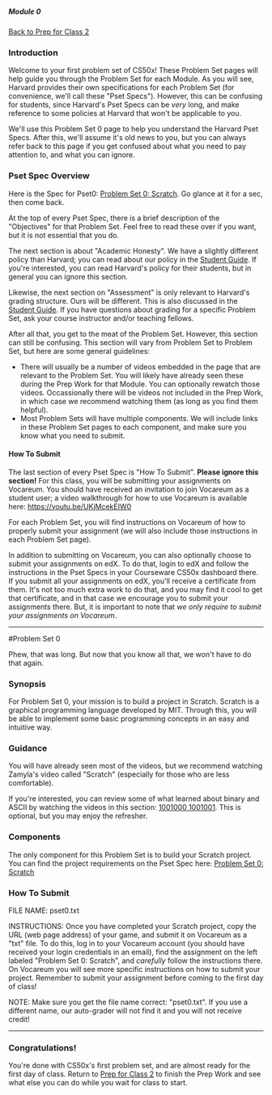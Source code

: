 ##### Module 0
[Back to Prep for Class 2](../class2-prep#scratch)

### Introduction

Welcome to your first problem set of CS50x! These Problem Set pages will help guide you through the Problem Set for each Module. As you will see, Harvard provides their own specifications for each Problem Set (for convenience, we'll call these "Pset Specs"). However, this can be confusing for students, since Harvard's Pset Specs can be _very_ long, and make reference to some policies at Harvard that won't be applicable to you.

We'll use this Problem Set 0 page to help you understand the Harvard Pset Specs. After this, we'll assume it's old news to you, but you can always refer back to this page if you get confused about what you need to pay attention to, and what you can ignore.

### Pset Spec Overview

Here is the Spec for Pset0: <a href="http://cdn.cs50.net/2015/fall/psets/0/pset0/pset0.html#itching_to_program" target="_blank">Problem Set 0: Scratch</a>. Go glance at it for a sec, then come back.

At the top of every Pset Spec, there is a brief description of the "Objectives" for that Problem Set. Feel free to read these over if you want, but it is not essential that you do.

The next section is about "Academic Honesty". We have a slightly different policy than Harvard; you can read about our policy in the <a href="https://docs.google.com/document/d/1JFD0AvOIGEWLR7CGnsQD_Q65fSTg7UwrzF4Qo6oY-s8/edit?usp=sharing" target="_blank">Student Guide</a>. If you're interested, you can read Harvard's policy for their students, but in general you can ignore this section.

Likewise, the next section on "Assessment" is only relevant to Harvard's grading structure. Ours will be different. This is also discussed in the <a href="https://docs.google.com/document/d/1JFD0AvOIGEWLR7CGnsQD_Q65fSTg7UwrzF4Qo6oY-s8/edit?usp=sharing" target="_blank">Student Guide</a>. If you have questions about grading for a specific Problem Set, ask your course instructor and/or teaching fellows.

After all that, you get to the meat of the Problem Set. However, this section can still be confusing. This section will vary from Problem Set to Problem Set, but here are some general guidelines:
* There will usually be a number of videos embedded in the page that are relevant to the Problem Set. You will likely have already seen these during the Prep Work for that Module. You can optionally rewatch those videos. Occassionally there will be videos not included in the Prep Work, in which case we recommend watching them (as long as you find them helpful).
* Most Problem Sets will have multiple components. We will include links in these Problem Set pages to each component, and make sure you know what you need to submit.

#### How To Submit
The last section of every Pset Spec is "How To Submit". **Please ignore this section!** For this class, you will be submitting your assignments on Vocareum. You should have received an invitation to join Vocareum as a student user; a video walkthrough for how to use Vocareum is available here: https://youtu.be/UKjMcekEIW0 

For each Problem Set, you will find instructions on Vocareum of how to properly submit your assignment (we will also include those instructions in each Problem Set page).

In addition to submitting on Vocareum, you can also optionally choose to submit your assignments on edX. To do that, login to edX and follow the instructions in the Pset Specs in your Courseware CS50x dashboard there. If you submit all your assignments on edX, you'll receive a certificate from them. It's not too much extra work to do that, and you may find it cool to get that certificate, and in that case we encourage you to submit your assignments there. But, it is important to note that *we only require to submit your assignments on Vocareum*.

***

#Problem Set 0

Phew, that was long. But now that you know all that, we won't have to do that again.

### Synopsis
For Problem Set 0, your mission is to build a project in Scratch. Scratch is a graphical programming language developed by MIT. Through this, you will be able to implement some basic programming concepts in an easy and intuitive way.

### Guidance
You will have already seen most of the videos, but we recommend watching Zamyla's video called "Scratch" (especially for those who are less comfortable).

If you're interested, you can review some of what learned about binary and ASCII by watching the videos in this section: <a href="http://cdn.cs50.net/2015/fall/psets/0/pset0/pset0.html#1001000_1001001" target="_blank">1001000 1001001</a>. This is optional, but you may enjoy the refresher.

### Components
The only component for this Problem Set is to build your Scratch project. You can find the project requirements on the Pset Spec here: <a href="http://cdn.cs50.net/2015/fall/psets/0/pset0/pset0.html#itching_to_program" target="_blank">Problem Set 0: Scratch</a>

### How To Submit

FILE NAME: pset0.txt

INSTRUCTIONS: Once you have completed your Scratch project, copy the URL (web page address) of your game, and submit it on Vocareum as a "txt" file. To do this, log in to your Vocareum account (you should have received your login credentials in an email), find the assignment on the left labeled "Problem Set 0: Scratch", and *carefully* follow the instructions there. On Vocareum you will see more specific instructions on how to submit your project. Remember to submit your assignment before coming to the first day of class!

NOTE: Make sure you get the file name correct: "pset0.txt". If you use a different name, our auto-grader will not find it and you will not receive credit!

***

### Congratulations!
You're done with CS50x's first problem set, and are almost ready for the first day of class. Return to [Prep for Class 2](../class2-prep#scratch) to finish the Prep Work and see what else you can do while you wait for class to start.
